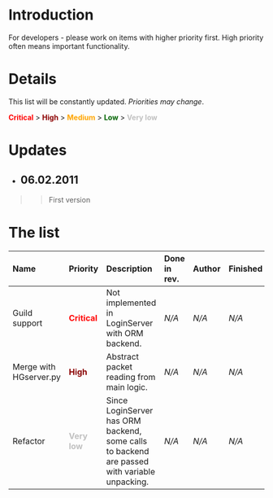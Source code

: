# Introduction #

For developers - please work on items with higher priority first. High priority often means important functionality.

# Details #

This list will be constantly updated. _Priorities may change_.

<font color='red'><b>Critical</b></font> > <font color='darkred'><b>High</b></font> > <font color='orange'><b>Medium</b></font> > <font color='darkgreen'><b>Low</b></font> > <font color='silver'><b>Very low</b></font>

# Updates #
  * ## 06.02.2011 ##
> > First version

# The list #

| **Name** | **Priority** | **Description** | **Done in rev.** | **Author** | Finished |
|:---------|:-------------|:----------------|:-----------------|:-----------|:---------|
| Guild support | <font color='red'><b>Critical</b></font> | Not implemented in LoginServer with ORM backend.  | _N/A_ | _N/A_ | _N/A_ |
| Merge with HGserver.py | <font color='darkred'><b>High</b></font> | Abstract packet reading from main logic. | _N/A_ | _N/A_ | _N/A_ |
| Refactor | <font color='silver'><b>Very low</b></font> | Since LoginServer has ORM backend, some calls to backend are passed with variable unpacking. | _N/A_ | _N/A_ | _N/A_ |